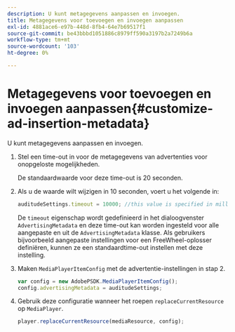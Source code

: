 ```yaml
---
description: U kunt metagegevens aanpassen en invoegen.
title: Metagegevens voor toevoegen en invoegen aanpassen
exl-id: 4881ace6-e97b-448d-8fb4-64e7b69517f1
source-git-commit: be43bbbd1051886c8979ff590a3197b2a7249b6a
workflow-type: tm+mt
source-wordcount: '103'
ht-degree: 0%

---
```


# Metagegevens voor toevoegen en invoegen aanpassen{#customize-ad-insertion-metadata}

U kunt metagegevens aanpassen en invoegen.

1. Stel een time-out in voor de metagegevens van advertenties voor onopgeloste mogelijkheden.

   De standaardwaarde voor deze time-out is 20 seconden.
1. Als u de waarde wilt wijzigen in 10 seconden, voert u het volgende in:

   ```js
   auditudeSettings.timeout = 10000; //this value is specified in milliseconds
   ```

   De `timeout` eigenschap wordt gedefinieerd in het dialoogvenster `AdvertisingMetadata` en deze time-out kan worden ingesteld voor alle aangepaste en uit de `AdvertisingMetadata` klasse. Als gebruikers bijvoorbeeld aangepaste instellingen voor een FreeWheel-oplosser definiëren, kunnen ze een standaardtime-out instellen met deze instelling.

1. Maken `MediaPlayerItemConfig` met de advertentie-instellingen in stap 2.

   ```js
   var config = new AdobePSDK.MediaPlayerItemConfig(); 
   config.advertisingMetadata = auditudeSettings;
   ```

1. Gebruik deze configuratie wanneer het roepen `replaceCurrentResource` op `MediaPlayer`.

   ```js
   player.replaceCurrentResource(mediaResource, config);
   ```
